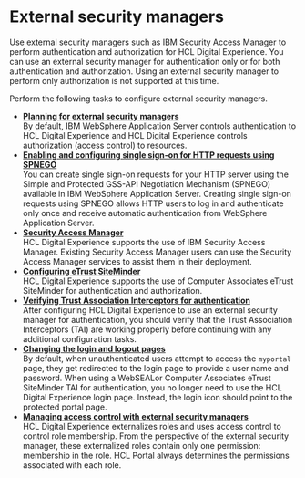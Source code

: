 # External security managers

Use external security managers such as IBM Security Access Manager to perform authentication and authorization for HCL Digital Experience. You can use an external security manager for authentication only or for both authentication and authorization. Using an external security manager to perform only authorization is not supported at this time.

Perform the following tasks to configure external security managers.

-   **[Planning for external security managers](../external_sec_mgmt/planning_esm)**  
By default, IBM WebSphere Application Server controls authentication to HCL Digital Experience and HCL Digital Experience controls authorization \(access control\) to resources.
-   **[Enabling and configuring single sign-on for HTTP requests using SPNEGO](../external_sec_mgmt/enable_spnego)**  
You can create single sign-on requests for your HTTP server using the Simple and Protected GSS-API Negotiation Mechanism \(SPNEGO\) available in IBM WebSphere Application Server. Creating single sign-on requests using SPNEGO allows HTTP users to log in and authenticate only once and receive automatic authentication from WebSphere Application Server.
-   **[Security Access Manager](../external_sec_mgmt/security_access_manager)**  
HCL Digital Experience supports the use of IBM Security Access Manager. Existing Security Access Manager users can use the Security Access Manager services to assist them in their deployment.
-   **[Configuring eTrust SiteMinder](../external_sec_mgmt/etrust_siteminder)**  
HCL Digital Experience supports the use of Computer Associates eTrust SiteMinder for authentication and authorization.
-   **[Verifying Trust Association Interceptors for authentication](../external_sec_mgmt/verify_tai.md)**  
After configuring HCL Digital Experience to use an external security manager for authentication, you should verify that the Trust Association Interceptors \(TAI\) are working properly before continuing with any additional configuration tasks.
-   **[Changing the login and logout pages](../external_sec_mgmt/sec_chg_login.md)**  
By default, when unauthenticated users attempt to access the `myportal` page, they get redirected to the login page to provide a user name and password. When using a WebSEALor Computer Associates eTrust SiteMinder TAI for authentication, you no longer need to use the HCL Digital Experience login page. Instead, the login icon should point to the protected portal page.
-   **[Managing access control with external security managers](../external_sec_mgmt/man_acc_ext.md)**  
HCL Digital Experience externalizes roles and uses access control to control role membership. From the perspective of the external security manager, these externalized roles contain only one permission: membership in the role. HCL Portal always determines the permissions associated with each role.


